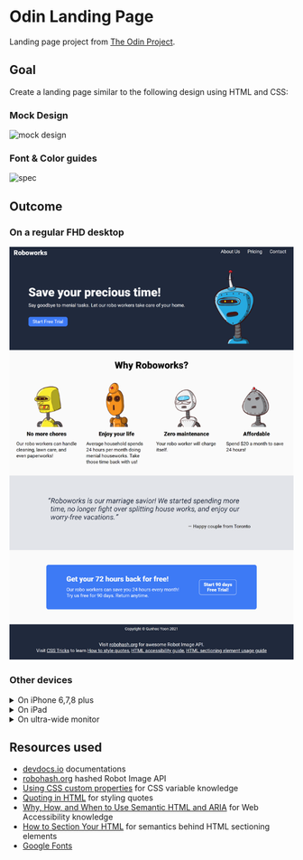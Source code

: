 # Odin Landing Page
Landing page project from [The Odin Project](https://www.theodinproject.com/).

## Goal
Create a landing page similar to the following design using HTML and CSS:
### Mock Design
![mock design](https://cdn.statically.io/gh/TheOdinProject/curriculum/main/foundations/html_css/project/odin-project.png)
### Font & Color guides
![spec](https://cdn.statically.io/gh/TheOdinProject/curriculum/main/foundations/html_css/project/colors_and_stuff.png)

## Outcome
### On a regular FHD desktop
![landing page desktop](/demo/landing_page_desktop-1080.png)
### Other devices
<details>
    <summary>On iPhone 6,7,8 plus</summary>

![landing page iPhone](/demo/landing_page_iphone6-7-8-plus.png)
</details>
<details>
    <summary>On iPad</summary>

![landing page iPad](/demo/landing_page_ipad.png)
</details>
<details>
    <summary>On ultra-wide monitor</summary>
    
![landing page ultrawide](/demo/landing_page_desktop-ultrawide.png)
</details>

## Resources used
- [devdocs.io](https://devdocs.io/) documentations
- [robohash.org](https://robohash.org/) hashed Robot Image API
- [Using CSS custom properties](https://developer.mozilla.org/en-US/docs/Web/CSS/Using_CSS_custom_properties) for CSS variable knowledge
- [Quoting in HTML](https://css-tricks.com/quoting-in-html-quotations-citations-and-blockquotes/) for styling quotes
- [Why, How, and When to Use Semantic HTML and ARIA](https://css-tricks.com/why-how-and-when-to-use-semantic-html-and-aria/) for Web Accessibility knowledge
- [How to Section Your HTML](https://css-tricks.com/how-to-section-your-html/) for semantics behind HTML sectioning elements
- [Google Fonts](https://fonts.google.com/)